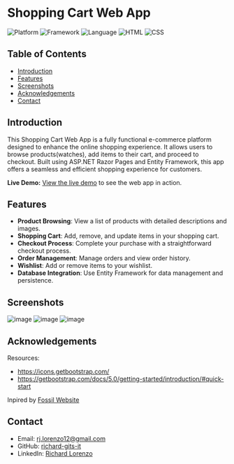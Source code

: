 # Shopping Cart Web App

![Platform](https://img.shields.io/badge/platform-Web-blue.svg) ![Framework](https://img.shields.io/badge/framework-ASP.NET_Core_Razor_Pages-blue.svg) ![Language](https://img.shields.io/badge/language-C%23-blue.svg) ![HTML](https://img.shields.io/badge/HTML-5-orange.svg)
![CSS](https://img.shields.io/badge/CSS-3-blue.svg)

## Table of Contents
- [Introduction](#introduction)
- [Features](#features)
- [Screenshots](#screenshots)
- [Acknowledgements](#acknowledgements)
- [Contact](#contact)

## Introduction

This Shopping Cart Web App is a fully functional e-commerce platform designed to enhance the online shopping experience. It allows users to browse products(watches), add items to their cart, and proceed to checkout. Built using ASP.NET Razor Pages and Entity Framework, this app offers a seamless and efficient shopping experience for customers.

**Live Demo:** [View the live demo](https://rchwebapp.azurewebsites.net/) to see the web app in action.

## Features

- **Product Browsing**: View a list of products with detailed descriptions and images.
- **Shopping Cart**: Add, remove, and update items in your shopping cart.
- **Checkout Process**: Complete your purchase with a straightforward checkout process.
- **Order Management**: Manage orders and view order history.
- **Wishlist**: Add or remove items to your wishlist.
- **Database Integration**: Use Entity Framework for data management and persistence.

## Screenshots

![image](https://github.com/user-attachments/assets/a73c3f5b-fb2f-4e8f-8102-164f63dd1c44)
![image](https://github.com/user-attachments/assets/89ee441b-8b20-4eaf-ab1b-9f0350f467e3)
![image](https://github.com/user-attachments/assets/8bfd269c-4e39-4b78-82e2-167470ae68e0)

## Acknowledgements

Resources:
- https://icons.getbootstrap.com/
- https://getbootstrap.com/docs/5.0/getting-started/introduction/#quick-start

Inpired by [Fossil Website](https://www.fossil.com/en-ca/)

## Contact

- Email: rj.lorenzo12@gmail.com
- GitHub: [richard-gits-it](https://github.com/richard-gits-it)
- LinkedIn: [Richard Lorenzo](https://www.linkedin.com/in/rj-lorenzo/)
